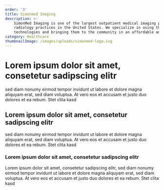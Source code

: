 ```yaml
---
order: '3'
title: Simonmed Imaging
description: >-
    SimonMed Imaging is one of the largest outpatient medical imaging providers and largest physician 
    radiology practices in the United States. We specialize in using the newest diagnostic imaging 
    technologies and bringing them to the community in an affordable and accessible way. 
category: Healthcare
thumbnailImage: /images/uploads/simonmed-logo.svg
---
```

# Lorem ipsum dolor sit amet, consetetur sadipscing elitr

sed diam nonumy eirmod tempor invidunt ut labore et dolore magna aliquyam erat, sed diam voluptua. At vero eos et accusam et justo duo dolores et ea rebum. Stet clita kasd

## Lorem ipsum dolor sit amet, consetetur sadipscing elitr

sed diam nonumy eirmod tempor invidunt ut labore et dolore magna aliquyam erat, sed diam voluptua. At vero eos et accusam et justo duo dolores et ea rebum. Stet clita kasd

### Lorem ipsum dolor sit amet, consetetur sadipscing elitr

Lorem ipsum dolor sit amet, consetetur sadipscing elitr, sed diam nonumy eirmod tempor invidunt ut labore et dolore magna aliquyam erat, sed diam voluptua. At vero eos et accusam et justo duo dolores et ea rebum. Stet clita kasd
